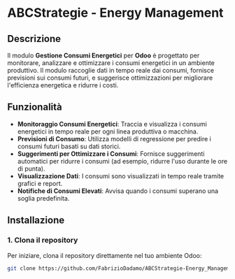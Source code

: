 # ABCStrategie - Energy Management

## Descrizione

Il modulo **Gestione Consumi Energetici** per **Odoo** è progettato per monitorare, analizzare e ottimizzare i consumi energetici in un ambiente produttivo. Il modulo raccoglie dati in tempo reale dai consumi, fornisce previsioni sui consumi futuri, e suggerisce ottimizzazioni per migliorare l'efficienza energetica e ridurre i costi.

## Funzionalità

- **Monitoraggio Consumi Energetici**: Traccia e visualizza i consumi energetici in tempo reale per ogni linea produttiva o macchina.
- **Previsioni di Consumo**: Utilizza modelli di regressione per predire i consumi futuri basati su dati storici.
- **Suggerimenti per Ottimizzare i Consumi**: Fornisce suggerimenti automatici per ridurre i consumi (ad esempio, ridurre l'uso durante le ore di punta).
- **Visualizzazione Dati**: I consumi sono visualizzati in tempo reale tramite grafici e report.
- **Notifiche di Consumi Elevati**: Avvisa quando i consumi superano una soglia predefinita.

## Installazione

### 1. Clona il repository

Per iniziare, clona il repository direttamente nel tuo ambiente Odoo:

```bash
git clone https://github.com/FabrizioDadamo/ABCStrategie-Energy_Management.git

